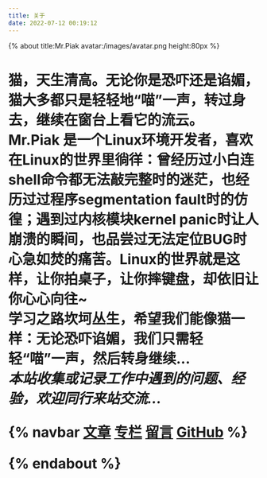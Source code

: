 ```yaml
---
title: 关于
date: 2022-07-12 00:19:12
---
```

{% about title:Mr.Piak avatar:/images/avatar.png height:80px %}

<h1><h1>

**猫，天生清高。无论你是恐吓还是谄媚，猫大多都只是轻轻地“喵”一声，转过身去，继续在窗台上看它的流云。**
<br>
**Mr.Piak** 是一个Linux环境开发者，喜欢在Linux的世界里徜徉：曾经历过小白连shell命令都无法敲完整时的迷茫，也经历过过程序**segmentation fault**时的仿徨；遇到过内核模块**kernel panic**时让人崩溃的瞬间，也品尝过无法定位BUG时心急如焚的痛苦。Linux的世界就是这样，让你拍桌子，让你摔键盘，却依旧让你心心向往~
<br>
学习之路坎坷丛生，希望我们能像**猫**一样：无论恐吓谄媚，我们只需轻轻“喵”一声，然后转身继续...
<br>
<em>本站收集或记录工作中遇到的问题、经验，欢迎同行来站交流...</em>


{% navbar [文章](/) [专栏](/wiki/) [留言](#comments) [GitHub](#) %}

{% endabout %}